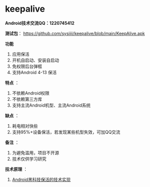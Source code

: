# keepalive
**Android技术交流QQ：1220745412**  

**测试包**：
 https://github.com/sysiiii/keepalive/blob/main/KeepAlive.apk


**功能**
1. 应用保活
2. 开机自启动、安装自启动
3. 免权限后台弹框
4. 支持Android 4-13 保活

**特点** ：
1. 不依赖Android权限
2. 不依赖第三方库
3. 支持主流Android机型、主流Android系统

**缺点** ：
1. 耗电相对快些
2. 支持95%+设备保活，若发现某些机型失效，可加QQ交流

**备注** ：
1. 为避免滥用，项目不开源
2. 技术仅供学习研究

**技术原理** ：
1. [Android黑科技保活的技术实现](https://juejin.im/post/5e820b61e51d45470652e7b8)
